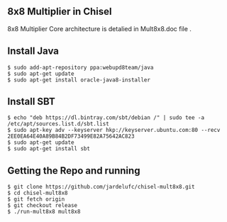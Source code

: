 8x8 Multiplier in Chisel
-------------------------

8x8 Multiplier Core architecture is detalied in Mult8x8.doc file .

Install Java
------------

    $ sudo add-apt-repository ppa:webupd8team/java
    $ sudo apt-get update
    $ sudo apt-get install oracle-java8-installer


Install SBT
-----------

    $ echo "deb https://dl.bintray.com/sbt/debian /" | sudo tee -a /etc/apt/sources.list.d/sbt.list
    $ sudo apt-key adv --keyserver hkp://keyserver.ubuntu.com:80 --recv 2EE0EA64E40A89B84B2DF73499E82A75642AC823
    $ sudo apt-get update
    $ sudo apt-get install sbt


Getting the Repo and running 
----------------------------

    $ git clone https://github.com/jardelufc/chisel-mult8x8.git
    $ cd chisel-mult8x8
    $ git fetch origin
    $ git checkout release
    $ ./run-mult8x8 mult8x8

